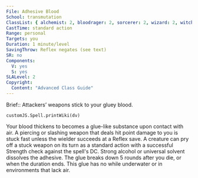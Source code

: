 ```yaml
---
File: Adhesive Blood
School: transmutation
ClassList: { alchemist: 2, bloodrager: 2, sorcerer: 2, wizard: 2, witch: 2, psychic: 2 }
CastTime: standard action
Range: personal
Targets: you
Duration: 1 minute/level
SavingThrow: Reflex negates (see text)
SR: no
Components:
  V: yes
  S: yes
SLALevel: 2
Copyright:
  Content: "Advanced Class Guide"
---
```

Brief:: Attackers’ weapons stick to your gluey blood.

```dataviewjs
customJS.Spell.printWiki(dv)
```

Your blood thickens to becomes a glue-like substance upon contact with air. A piercing or slashing weapon that deals hit point damage to you is stuck fast unless the wielder succeeds at a Reflex save. A creature can pry off a stuck weapon on its turn as a standard action with a successful Strength check against the spell's DC. Strong alcohol or universal solvent dissolves the adhesive. The glue breaks down 5 rounds after you die, or when the duration ends. This glue has no while underwater or in environments that lack air.

